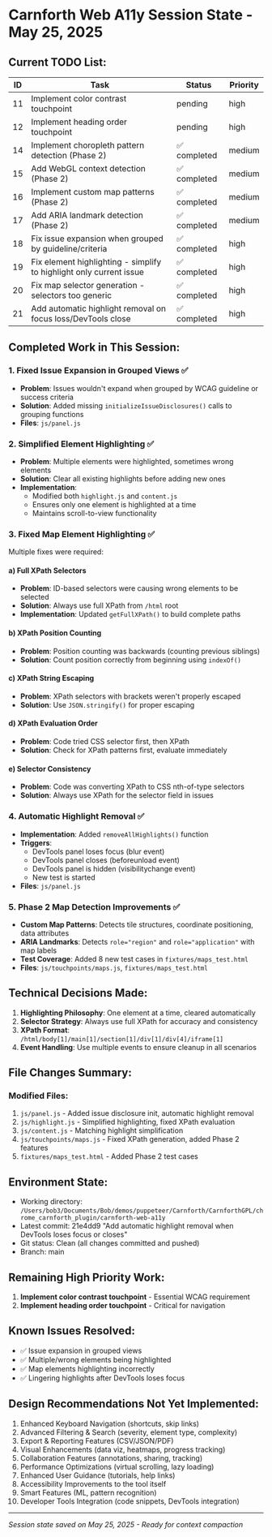 # Carnforth Web A11y Session State - May 25, 2025

## Current TODO List:
| ID | Task | Status | Priority |
|----|------|--------|----------|
| 11 | Implement color contrast touchpoint | pending | high |
| 12 | Implement heading order touchpoint | pending | high |
| 14 | Implement choropleth pattern detection (Phase 2) | ✅ completed | medium |
| 15 | Add WebGL context detection (Phase 2) | ✅ completed | medium |
| 16 | Implement custom map patterns (Phase 2) | ✅ completed | medium |
| 17 | Add ARIA landmark detection (Phase 2) | ✅ completed | medium |
| 18 | Fix issue expansion when grouped by guideline/criteria | ✅ completed | high |
| 19 | Fix element highlighting - simplify to highlight only current issue | ✅ completed | high |
| 20 | Fix map selector generation - selectors too generic | ✅ completed | high |
| 21 | Add automatic highlight removal on focus loss/DevTools close | ✅ completed | high |

## Completed Work in This Session:

### 1. Fixed Issue Expansion in Grouped Views ✅
- **Problem**: Issues wouldn't expand when grouped by WCAG guideline or success criteria
- **Solution**: Added missing `initializeIssueDisclosures()` calls to grouping functions
- **Files**: `js/panel.js`

### 2. Simplified Element Highlighting ✅
- **Problem**: Multiple elements were highlighted, sometimes wrong elements
- **Solution**: Clear all existing highlights before adding new ones
- **Implementation**: 
  - Modified both `highlight.js` and `content.js`
  - Ensures only one element is highlighted at a time
  - Maintains scroll-to-view functionality

### 3. Fixed Map Element Highlighting ✅
Multiple fixes were required:

#### a) Full XPath Selectors
- **Problem**: ID-based selectors were causing wrong elements to be selected
- **Solution**: Always use full XPath from `/html` root
- **Implementation**: Updated `getFullXPath()` to build complete paths

#### b) XPath Position Counting
- **Problem**: Position counting was backwards (counting previous siblings)
- **Solution**: Count position correctly from beginning using `indexOf()`

#### c) XPath String Escaping
- **Problem**: XPath selectors with brackets weren't properly escaped
- **Solution**: Use `JSON.stringify()` for proper escaping

#### d) XPath Evaluation Order
- **Problem**: Code tried CSS selector first, then XPath
- **Solution**: Check for XPath patterns first, evaluate immediately

#### e) Selector Consistency
- **Problem**: Code was converting XPath to CSS nth-of-type selectors
- **Solution**: Always use XPath for the selector field in issues

### 4. Automatic Highlight Removal ✅
- **Implementation**: Added `removeAllHighlights()` function
- **Triggers**:
  - DevTools panel loses focus (blur event)
  - DevTools panel closes (beforeunload event)
  - DevTools panel is hidden (visibilitychange event)
  - New test is started
- **Files**: `js/panel.js`

### 5. Phase 2 Map Detection Improvements ✅
- **Custom Map Patterns**: Detects tile structures, coordinate positioning, data attributes
- **ARIA Landmarks**: Detects `role="region"` and `role="application"` with map labels
- **Test Coverage**: Added 8 new test cases in `fixtures/maps_test.html`
- **Files**: `js/touchpoints/maps.js`, `fixtures/maps_test.html`

## Technical Decisions Made:

1. **Highlighting Philosophy**: One element at a time, cleared automatically
2. **Selector Strategy**: Always use full XPath for accuracy and consistency
3. **XPath Format**: `/html/body[1]/main[1]/section[1]/div[1]/div[4]/iframe[1]`
4. **Event Handling**: Use multiple events to ensure cleanup in all scenarios

## File Changes Summary:

### Modified Files:
1. `js/panel.js` - Added issue disclosure init, automatic highlight removal
2. `js/highlight.js` - Simplified highlighting, fixed XPath evaluation
3. `js/content.js` - Matching highlight simplification
4. `js/touchpoints/maps.js` - Fixed XPath generation, added Phase 2 features
5. `fixtures/maps_test.html` - Added Phase 2 test cases

## Environment State:
- Working directory: `/Users/bob3/Documents/Bob/demos/puppeteer/Carnforth/CarnforthGPL/chrome_carnforth_plugin/carnforth-web-a11y`
- Latest commit: 21e4dd9 "Add automatic highlight removal when DevTools loses focus or closes"
- Git status: Clean (all changes committed and pushed)
- Branch: main

## Remaining High Priority Work:
1. **Implement color contrast touchpoint** - Essential WCAG requirement
2. **Implement heading order touchpoint** - Critical for navigation

## Known Issues Resolved:
- ✅ Issue expansion in grouped views
- ✅ Multiple/wrong elements being highlighted
- ✅ Map elements highlighting incorrectly
- ✅ Lingering highlights after DevTools loses focus

## Design Recommendations Not Yet Implemented:
1. Enhanced Keyboard Navigation (shortcuts, skip links)
2. Advanced Filtering & Search (severity, element type, complexity)
3. Export & Reporting Features (CSV/JSON/PDF)
4. Visual Enhancements (data viz, heatmaps, progress tracking)
5. Collaboration Features (annotations, sharing, tracking)
6. Performance Optimizations (virtual scrolling, lazy loading)
7. Enhanced User Guidance (tutorials, help links)
8. Accessibility Improvements to the tool itself
9. Smart Features (ML, pattern recognition)
10. Developer Tools Integration (code snippets, DevTools integration)

---
*Session state saved on May 25, 2025 - Ready for context compaction*